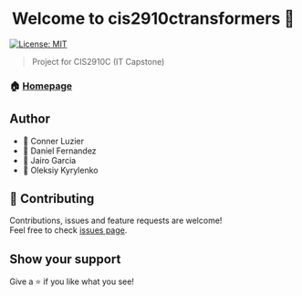 <h1 align="center">Welcome to cis2910ctransformers 👋</h1>
<p>
  <a href="#" target="_blank">
    <img alt="License: MIT" src="https://img.shields.io/badge/License-MIT-yellow.svg" />
  </a>
</p>

> Project for CIS2910C (IT Capstone)

### 🏠 [Homepage](https://cis2910ctransformers.github.io/cis2910ctransformers/index.html)

## Author
<ul>
  <li>👤 Conner Luzier</li>
  <li>👤 Daniel Fernandez</li>
  <li>👤 Jairo Garcia</li>
  <li>👤 Oleksiy Kyrylenko</li>
</ul>

## 🤝 Contributing

Contributions, issues and feature requests are welcome!<br />Feel free to check [issues page](https://github.com/cis2910ctransformers/cis2910ctransformers/issues). 

## Show your support

Give a ⭐️ if you like what you see!
